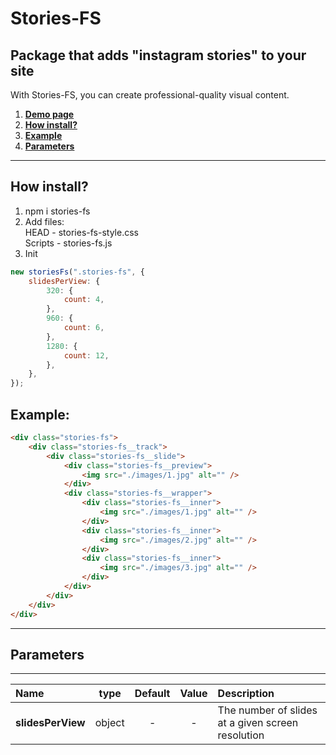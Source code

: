 # Stories-FS

## Package that adds "instagram stories" to your site

With Stories-FS, you can create professional-quality visual content.

1. [**Demo page**](https://alekseevich-psk.github.io/storiesForSite/dist/)
2. [**How install?**](#how-install)
3. [**Example**](#example)
4. [**Parameters**](#parameters)

---

## How install?

1. npm i stories-fs
2. Add files: <br> HEAD - stories-fs-style.css <br>
   Scripts - stories-fs.js
3. Init

```js
new storiesFs(".stories-fs", {
    slidesPerView: {
        320: {
            count: 4,
        },
        960: {
            count: 6,
        },
        1280: {
            count: 12,
        },
    },
});
```

## Example:

```html
<div class="stories-fs">
    <div class="stories-fs__track">
        <div class="stories-fs__slide">
            <div class="stories-fs__preview">
                <img src="./images/1.jpg" alt="" />
            </div>
            <div class="stories-fs__wrapper">
                <div class="stories-fs__inner">
                    <img src="./images/1.jpg" alt="" />
                </div>
                <div class="stories-fs__inner">
                    <img src="./images/2.jpg" alt="" />
                </div>
                <div class="stories-fs__inner">
                    <img src="./images/3.jpg" alt="" />
                </div>
            </div>
        </div>
    </div>
</div>
```

---

## Parameters

---

| Name              |  type  | Default | Value | Description                                       |
| :---------------- | :----: | :-----: | :---: | :------------------------------------------------ |
| **slidesPerView** | object |    -    |   -   | The number of slides at a given screen resolution |
